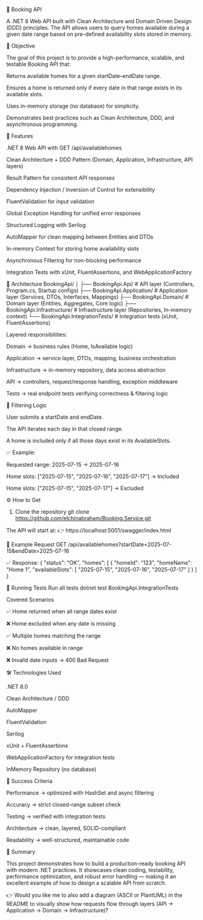 🏡 Booking API

A .NET 8 Web API built with Clean Architecture and Domain Driven Design (DDD) principles.
The API allows users to query homes available during a given date range based on pre-defined availability slots stored in memory.

📌 Objective

The goal of this project is to provide a high-performance, scalable, and testable Booking API that:

Returns available homes for a given startDate–endDate range.

Ensures a home is returned only if every date in that range exists in its available slots.

Uses in-memory storage (no database) for simplicity.

Demonstrates best practices such as Clean Architecture, DDD, and asynchronous programming.

🚀 Features

.NET 8 Web API with GET /api/availablehomes

Clean Architecture + DDD Pattern (Domain, Application, Infrastructure, API layers)

Result Pattern for consistent API responses

Dependency Injection / Inversion of Control for extensibility

FluentValidation for input validation

Global Exception Handling for unified error responses

Structured Logging with Serilog

AutoMapper for clean mapping between Entities and DTOs

In-memory Context for storing home availability slots

Asynchronous Filtering for non-blocking performance

Integration Tests with xUnit, FluentAssertions, and WebApplicationFactory

📂 Architecture
BookingApi/
│
├── BookingApi.Api/            # API layer (Controllers, Program.cs, Startup configs)
├── BookingApi.Application/    # Application layer (Services, DTOs, Interfaces, Mappings)
├── BookingApi.Domain/         # Domain layer (Entities, Aggregates, Core logic)
├── BookingApi.Infrastructure/ # Infrastructure layer (Repositories, In-memory context)
└── BookingApi.IntegrationTests/ # Integration tests (xUnit, FluentAssertions)


Layered responsibilities:

Domain → business rules (Home, IsAvailable logic)

Application → service layer, DTOs, mapping, business orchestration

Infrastructure → in-memory repository, data access abstraction

API → controllers, request/response handling, exception middleware

Tests → real endpoint tests verifying correctness & filtering logic

🔎 Filtering Logic

User submits a startDate and endDate.

The API iterates each day in that closed range.

A home is included only if all those days exist in its AvailableSlots.

✅ Example:

Requested range: 2025-07-15 → 2025-07-16

Home slots: ["2025-07-15", "2025-07-16", "2025-07-17"] → Included

Home slots: ["2025-07-15", "2025-07-17"] → Excluded

⚙️ How to Get
1. Clone the repository
git clone https://github.com/elchinabraham/Booking.Service.git


The API will start at:
👉 https://localhost:5001/swagger/index.html

📡 Example Request
GET /api/availablehomes?startDate=2025-07-15&endDate=2025-07-16

✅ Response:
{
  "status": "OK",
  "homes": [
    {
      "homeId": "123",
      "homeName": "Home 1",
      "availableSlots": [
        "2025-07-15",
        "2025-07-16",
        "2025-07-17"
      ]
    }
  ]
}

🧪 Running Tests
Run all tests
dotnet test BookingApi.IntegrationTests

Covered Scenarios

✅ Home returned when all range dates exist

❌ Home excluded when any date is missing

✅ Multiple homes matching the range

❌ No homes available in range

❌ Invalid date inputs → 400 Bad Request

🛠️ Technologies Used

.NET 8.0

Clean Architecture / DDD

AutoMapper

FluentValidation

Serilog

xUnit + FluentAssertions

WebApplicationFactory for integration tests

InMemory Repository (no database)

🎯 Success Criteria

Performance → optimized with HashSet<DateTime> and async filtering

Accuracy → strict closed-range subset check

Testing → verified with integration tests

Architecture → clean, layered, SOLID-compliant

Readability → well-structured, maintainable code

📖 Summary

This project demonstrates how to build a production-ready booking API with modern .NET practices.
It showcases clean coding, testability, performance optimization, and robust error handling — making it an excellent example of how to design a scalable API from scratch.

👉 Would you like me to also add a diagram (ASCII or PlantUML) in the README to visually show how requests flow through layers (API → Application → Domain → Infrastructure)?
